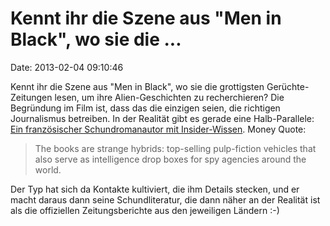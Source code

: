 Kennt ihr die Szene aus \"Men in Black\", wo sie die \...
=========================================================

Date: 2013-02-04 09:10:46

Kennt ihr die Szene aus \"Men in Black\", wo sie die grottigsten
Gerüchte-Zeitungen lesen, um ihre Alien-Geschichten zu recherchieren?
Die Begründung im Film ist, dass das die einzigen seien, die richtigen
Journalismus betreiben. In der Realität gibt es gerade eine
Halb-Parallele: [Ein französischer Schundromanautor mit
Insider-Wissen](http://www.nytimes.com/2013/02/03/magazine/gerard-de-villiers-the-spy-novelist-who-knows-too-much.html?pagewanted=all).
Money Quote:

> The books are strange hybrids: top-selling pulp-fiction vehicles that
> also serve as intelligence drop boxes for spy agencies around the
> world.

Der Typ hat sich da Kontakte kultiviert, die ihm Details stecken, und er
macht daraus dann seine Schundliteratur, die dann näher an der Realität
ist als die offiziellen Zeitungsberichte aus den jeweiligen Ländern :-)
